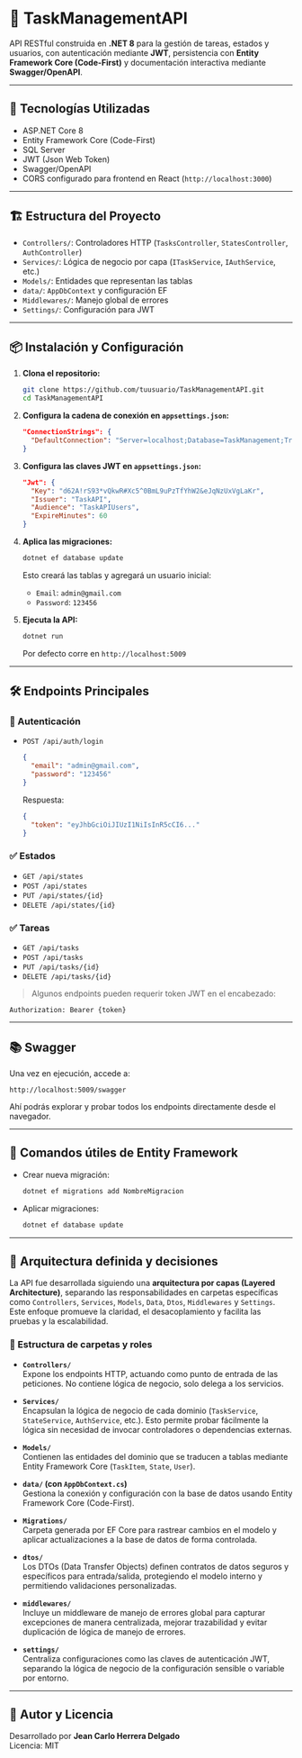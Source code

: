 # 🧠 TaskManagementAPI

API RESTful construida en **.NET 8** para la gestión de tareas, estados y usuarios, con autenticación mediante **JWT**, persistencia con **Entity Framework Core (Code-First)** y documentación interactiva mediante **Swagger/OpenAPI**.

---

## 🚀 Tecnologías Utilizadas

- ASP.NET Core 8
- Entity Framework Core (Code-First)
- SQL Server
- JWT (Json Web Token)
- Swagger/OpenAPI
- CORS configurado para frontend en React (`http://localhost:3000`)

---

## 🏗️ Estructura del Proyecto

- `Controllers/`: Controladores HTTP (`TasksController`, `StatesController`, `AuthController`)
- `Services/`: Lógica de negocio por capa (`ITaskService`, `IAuthService`, etc.)
- `Models/`: Entidades que representan las tablas
- `data/`: `AppDbContext` y configuración EF
- `Middlewares/`: Manejo global de errores
- `Settings/`: Configuración para JWT

---

## 📦 Instalación y Configuración

1. **Clona el repositorio:**

   ```bash
   git clone https://github.com/tuusuario/TaskManagementAPI.git
   cd TaskManagementAPI
   ```

2. **Configura la cadena de conexión en `appsettings.json`:**

   ```json
   "ConnectionStrings": {
     "DefaultConnection": "Server=localhost;Database=TaskManagement;Trusted_Connection=True;TrustServerCertificate=True;"
   }
   ```

3. **Configura las claves JWT en `appsettings.json`:**

   ```json
   "Jwt": {
     "Key": "d62A!rS93*vQkwR#Xc5^0BmL9uPzTfYhW2&eJqNzUxVgLaKr",
     "Issuer": "TaskAPI",
     "Audience": "TaskAPIUsers",
     "ExpireMinutes": 60
   }
   ```

4. **Aplica las migraciones:**

   ```bash
   dotnet ef database update
   ```

   Esto creará las tablas y agregará un usuario inicial:
   - `Email`: `admin@gmail.com`
   - `Password`: `123456`

5. **Ejecuta la API:**

   ```bash
   dotnet run
   ```

   Por defecto corre en `http://localhost:5009`

---

## 🛠️ Endpoints Principales

### 🔐 Autenticación

- `POST /api/auth/login`
  ```json
  {
    "email": "admin@gmail.com",
    "password": "123456"
  }
  ```
  Respuesta:
  ```json
  {
    "token": "eyJhbGciOiJIUzI1NiIsInR5cCI6..."
  }
  ```

### ✅ Estados

- `GET /api/states`
- `POST /api/states`
- `PUT /api/states/{id}`
- `DELETE /api/states/{id}`

### ✅ Tareas

- `GET /api/tasks`
- `POST /api/tasks`
- `PUT /api/tasks/{id}`
- `DELETE /api/tasks/{id}`

> Algunos endpoints pueden requerir token JWT en el encabezado:
```
Authorization: Bearer {token}
```

---

## 📚 Swagger

Una vez en ejecución, accede a:

```
http://localhost:5009/swagger
```

Ahí podrás explorar y probar todos los endpoints directamente desde el navegador.

---

## 🧪 Comandos útiles de Entity Framework

- Crear nueva migración:
  ```bash
  dotnet ef migrations add NombreMigracion
  ```
- Aplicar migraciones:
  ```bash
  dotnet ef database update
  ```

---
## 🧠 Arquitectura definida y decisiones

La API fue desarrollada siguiendo una **arquitectura por capas (Layered Architecture)**, separando las responsabilidades en carpetas específicas como `Controllers`, `Services`, `Models`, `Data`, `Dtos`, `Middlewares` y `Settings`. Este enfoque promueve la claridad, el desacoplamiento y facilita las pruebas y la escalabilidad.

### 📁 Estructura de carpetas y roles

- **`Controllers/`**  
  Expone los endpoints HTTP, actuando como punto de entrada de las peticiones. No contiene lógica de negocio, solo delega a los servicios.

- **`Services/`**  
  Encapsulan la lógica de negocio de cada dominio (`TaskService`, `StateService`, `AuthService`, etc.). Esto permite probar fácilmente la lógica sin necesidad de invocar controladores o dependencias externas.

- **`Models/`**  
  Contienen las entidades del dominio que se traducen a tablas mediante Entity Framework Core (`TaskItem`, `State`, `User`).

- **`data/` (con `AppDbContext.cs`)**  
  Gestiona la conexión y configuración con la base de datos usando Entity Framework Core (Code-First).

- **`Migrations/`**  
  Carpeta generada por EF Core para rastrear cambios en el modelo y aplicar actualizaciones a la base de datos de forma controlada.

- **`dtos/`**  
  Los DTOs (Data Transfer Objects) definen contratos de datos seguros y específicos para entrada/salida, protegiendo el modelo interno y permitiendo validaciones personalizadas.

- **`middlewares/`**  
  Incluye un middleware de manejo de errores global para capturar excepciones de manera centralizada, mejorar trazabilidad y evitar duplicación de lógica de manejo de errores.

- **`settings/`**  
  Centraliza configuraciones como las claves de autenticación JWT, separando la lógica de negocio de la configuración sensible o variable por entorno.
---

## 🧩 Autor y Licencia

Desarrollado por **Jean Carlo Herrera Delgado**  
Licencia: MIT
